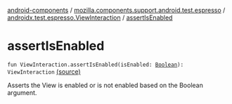 [android-components](../../index.md) / [mozilla.components.support.android.test.espresso](../index.md) / [androidx.test.espresso.ViewInteraction](index.md) / [assertIsEnabled](./assert-is-enabled.md)

# assertIsEnabled

`fun ViewInteraction.assertIsEnabled(isEnabled: `[`Boolean`](https://kotlinlang.org/api/latest/jvm/stdlib/kotlin/-boolean/index.html)`): ViewInteraction` [(source)](https://github.com/mozilla-mobile/android-components/blob/master/components/support/android-test/src/main/java/mozilla/components/support/android/test/espresso/ViewInteraction.kt#L45)

Asserts the View is enabled or is not enabled based on the Boolean argument.

